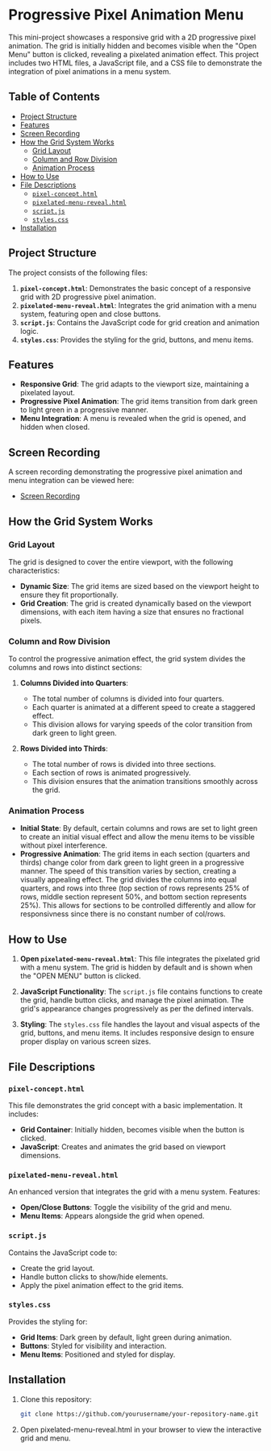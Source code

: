 # Progressive Pixel Animation Menu

This mini-project showcases a responsive grid with a 2D progressive pixel animation. The grid is initially hidden and becomes visible when the "Open Menu" button is clicked, revealing a pixelated animation effect. This project includes two HTML files, a JavaScript file, and a CSS file to demonstrate the integration of pixel animations in a menu system.

## Table of Contents

- [Project Structure](#project-structure)
- [Features](#features)
- [Screen Recording](#screen-recording)
- [How the Grid System Works](#how-the-grid-system-works)
  - [Grid Layout](#grid-layout)
  - [Column and Row Division](#column-and-row-division)
  - [Animation Process](#animation-process)
- [How to Use](#how-to-use)
- [File Descriptions](#file-descriptions)
  - [`pixel-concept.html`](#pixel-concepthtml)
  - [`pixelated-menu-reveal.html`](#pixelated-menu-revealhtml)
  - [`script.js`](#scriptjs)
  - [`styles.css`](#stylescss)
- [Installation](#installation)


## Project Structure

The project consists of the following files:

1. **`pixel-concept.html`**: Demonstrates the basic concept of a responsive grid with 2D progressive pixel animation.
2. **`pixelated-menu-reveal.html`**: Integrates the grid animation with a menu system, featuring open and close buttons.
3. **`script.js`**: Contains the JavaScript code for grid creation and animation logic.
4. **`styles.css`**: Provides the styling for the grid, buttons, and menu items.

## Features

- **Responsive Grid**: The grid adapts to the viewport size, maintaining a pixelated layout.
- **Progressive Pixel Animation**: The grid items transition from dark green to light green in a progressive manner.
- **Menu Integration**: A menu is revealed when the grid is opened, and hidden when closed.

## Screen Recording

A screen recording demonstrating the progressive pixel animation and menu integration can be viewed here:

- [Screen Recording](assets/screenrecording.mov)

## How the Grid System Works

### Grid Layout

The grid is designed to cover the entire viewport, with the following characteristics:

- **Dynamic Size**: The grid items are sized based on the viewport height to ensure they fit proportionally.
- **Grid Creation**: The grid is created dynamically based on the viewport dimensions, with each item having a size that ensures no fractional pixels.

### Column and Row Division

To control the progressive animation effect, the grid system divides the columns and rows into distinct sections:

1. **Columns Divided into Quarters**:
   - The total number of columns is divided into four quarters.
   - Each quarter is animated at a different speed to create a staggered effect.
   - This division allows for varying speeds of the color transition from dark green to light green.

2. **Rows Divided into Thirds**:
   - The total number of rows is divided into three sections.
   - Each section of rows is animated progressively.
   - This division ensures that the animation transitions smoothly across the grid.

### Animation Process

- **Initial State**: By default, certain columns and rows are set to light green to create an initial visual effect and allow the menu items to be vissible without pixel interference.
- **Progressive Animation**: The grid items in each section (quarters and thirds) change color from dark green to light green in a progressive manner. The speed of this transition varies by section, creating a visually appealing effect. The grid divides the columns into equal quarters, and rows into three (top section of rows represents 25% of rows, middle section represent 50%, and bottom section represents 25%). This allows for sections to be controlled differently and allow for responsivness since there is no constant number of col/rows.

## How to Use

1. **Open `pixelated-menu-reveal.html`**: This file integrates the pixelated grid with a menu system. The grid is hidden by default and is shown when the "OPEN MENU" button is clicked.

2. **JavaScript Functionality**: The `script.js` file contains functions to create the grid, handle button clicks, and manage the pixel animation. The grid's appearance changes progressively as per the defined intervals.

3. **Styling**: The `styles.css` file handles the layout and visual aspects of the grid, buttons, and menu items. It includes responsive design to ensure proper display on various screen sizes.

## File Descriptions

### `pixel-concept.html`

This file demonstrates the grid concept with a basic implementation. It includes:

- **Grid Container**: Initially hidden, becomes visible when the button is clicked.
- **JavaScript**: Creates and animates the grid based on viewport dimensions.

### `pixelated-menu-reveal.html`

An enhanced version that integrates the grid with a menu system. Features:

- **Open/Close Buttons**: Toggle the visibility of the grid and menu.
- **Menu Items**: Appears alongside the grid when opened.

### `script.js`

Contains the JavaScript code to:

- Create the grid layout.
- Handle button clicks to show/hide elements.
- Apply the pixel animation effect to the grid items.

### `styles.css`

Provides the styling for:

- **Grid Items**: Dark green by default, light green during animation.
- **Buttons**: Styled for visibility and interaction.
- **Menu Items**: Positioned and styled for display.

## Installation

1. Clone this repository:
   ```sh
   git clone https://github.com/yourusername/your-repository-name.git

2. Open pixelated-menu-reveal.html in your browser to view the interactive grid and menu.



